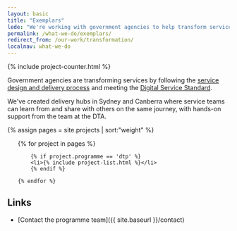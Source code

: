```yaml
---
layout: basic
title: "Exemplars"
lede: "We're working with government agencies to help transform services."
permalink: /what-we-do/exemplars/
redirect_from: /our-work/transformation/
localnav: what-we-do
---
```


{% include project-counter.html %}

  <p>Government agencies are transforming services by following the <a href="{{ site.baseurl }}/standard/service-design-and-delivery-process/">service design and delivery process</a> and meeting the <a href="{{ site.baseurl }}/standard/">Digital Service Standard</a>.</p>

  <p>We've created delivery hubs in Sydney and Canberra where service teams can learn from and share with others on the same journey, with hands-on support from the team at the DTA.</p>

  {% assign pages = site.projects | sort:"weight"  %}
  <ul class="project-list dtp">
    {% for project in pages %}

    	{% if project.programme == 'dtp' %}
    	<li>{% include project-list.html %}</li>
    	{% endif %}

    {% endfor %}
  </ul>

## Links

- [Contact the programme team]({{ site.baseurl }}/contact)

